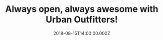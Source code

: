 ---
campaign-uuid: "c-5a69970d-cfff-46bf-86fd-6e0820a79ef9"
type: "Offer"
category: "Fashion"
date: "2018-08-15T14:00:00.000Z"
end-date: "2019-02-20T23:59:00.000Z"
disable-form: false
is_promoted: false
has_entry_page: false
title: "Always open, always awesome with Urban Outfitters!"
competition-description: "<p>At Urban Outfitters they've been inspiring customers\
  \ through a unique combination of product, creativity and cultural understanding\
  \ offering experiential retail environments and a well-curated mix of women’s, men’\
  s, accessories and home product assortments.</p>\r\n<p>They have something for everybody\
  \ and now they are up to 30% OFF at selected lines! Hurry up and don't miss out\
  \ on their amazing collection!</p>"
banner-img: "https://assets.expresslyapp.com/asset-32cd190a-e476-4d4e-af38-1bc8fab2a630.jpg"
logo-left-href: "https://www.urbanoutfitters.com/?ref=logo"
logo-left-image: "https://assets.expresslyapp.com/asset-728a5c4d-ce53-4f85-a171-2c397512e583.jpg"
logo-left-title: "Urban Outfitters"
has-winner: false
---